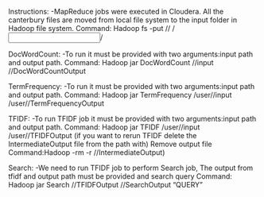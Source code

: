 Instructions:
-MapReduce jobs were executed in Cloudera. 
All the canterbury files are moved from local file system to the input folder in Hadoop file system.
Command: Hadoop fs -put /<local file path>/ /<input FilePath>/

DocWordCount: 
-To run it must be provided with two arguments:input path and output path.
Command: Hadoop jar <Jar name> DocWordCount /<file path>/input /<filepath>/DocWordCountOutput

TermFrequency:
-To run it must be provided with two arguments:input path and output path.
Command: Hadoop jar <Jar name> TermFrequency /user/<filepath>/input /user/<filepath>/TermFrequencyOutput

TFIDF:
-To run TFIDF job it must be provided with two arguments:input path and output path.
Command: Hadoop jar <Jar name> TFIDF /user/<username>/input /user/<username>/TFIDFOutput
(if you want to rerun TFIDF delete the IntermediateOutput file from the path with)
Remove output file Command:Hadoop -rm -r /<filepath>/IntermediateOutput)

Search:
-We need to run TFIDF job to perform Search job, The output from tfidf and output path must be provided and search query
Command: Hadoop jar <Jar name> Search /<Filepath>/TFIDFOutput /<Filepath>/SearchOutput “QUERY”

	
